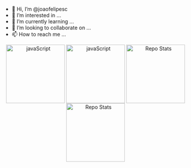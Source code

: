 - 👋 Hi, I’m @joaofelipesc
- 👀 I’m interested in ...
- 🌱 I’m currently learning ...
- 💞️ I’m looking to collaborate on ...
- 📫 How to reach me ...

<div align="center">
  <img height="160em" align="center" alt="javaScript" src="https://github-readme-stats.vercel.app/api?username=joaofelipesc&amp;show_icons=true&amp;theme=transparent"/> 
  <img height="160em" align="center" alt="javaScript" src="https://github-readme-stats.vercel.app/api/toplangs/username=joaofelipesc&amp;layout=compact&amp;theme=transparent"/>
  <img height="160em" align="center" alt="Repo Stats" src="https://github-readme-stats.vercel.app/api?username=Bushido-Dojo&amp;repo=repositorio1&amp;show_icons=true&amp;theme=transparent"/>
  <img height="160em" align="center" alt="Repo Stats" src="https://github-readme-stats.vercel.app/api?username=Bushido-Dojo&amp;repo=repositorio2&amp;show_icons=true&amp;theme=transparent"/>

</div>
